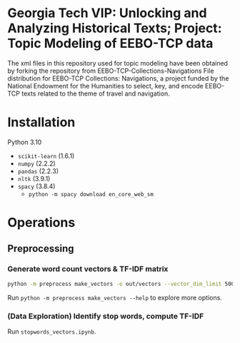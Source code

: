# Georgia Tech VIP: Unlocking and Analyzing Historical Texts; Project: Topic Modeling of EEBO-TCP data
The xml files in this repository used for topic modeling have been obtained by forking the repository from EEBO-TCP-Collections-Navigations
File distribution for EEBO-TCP Collections: Navigations, a project funded by the National Endowment for the Humanities to select, key, and encode EEBO-TCP texts related to the theme of travel and navigation. 

# Installation
Python 3.10
- `scikit-learn` (1.6.1)
- `numpy` (2.2.2)
- `pandas` (2.2.3)
- `nltk` (3.9.1)
- `spacy` (3.8.4)
  - `python -m spacy download en_core_web_sm`

# Operations
## Preprocessing
### Generate word count vectors & TF-IDF matrix
```sh
python -m preprocess make_vectors -o out/vectors --vector_dim_limit 5000
```
Run `python -m preprocess make_vectors --help` to explore more options.

### (Data Exploration) Identify stop words, compute TF-IDF
Run `stopwords_vectors.ipynb`.
